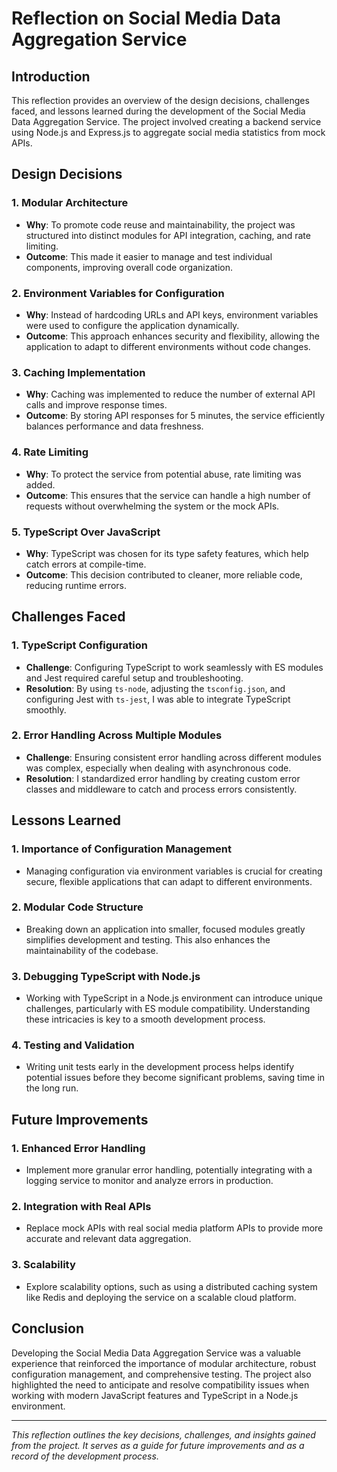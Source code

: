 # Reflection on Social Media Data Aggregation Service

## Introduction

This reflection provides an overview of the design decisions, challenges faced, and lessons learned during the development of the Social Media Data Aggregation Service. The project involved creating a backend service using Node.js and Express.js to aggregate social media statistics from mock APIs.

## Design Decisions

### 1. **Modular Architecture**
   - **Why**: To promote code reuse and maintainability, the project was structured into distinct modules for API integration, caching, and rate limiting.
   - **Outcome**: This made it easier to manage and test individual components, improving overall code organization.

### 2. **Environment Variables for Configuration**
   - **Why**: Instead of hardcoding URLs and API keys, environment variables were used to configure the application dynamically.
   - **Outcome**: This approach enhances security and flexibility, allowing the application to adapt to different environments without code changes.

### 3. **Caching Implementation**
   - **Why**: Caching was implemented to reduce the number of external API calls and improve response times.
   - **Outcome**: By storing API responses for 5 minutes, the service efficiently balances performance and data freshness.

### 4. **Rate Limiting**
   - **Why**: To protect the service from potential abuse, rate limiting was added.
   - **Outcome**: This ensures that the service can handle a high number of requests without overwhelming the system or the mock APIs.

### 5. **TypeScript Over JavaScript**
   - **Why**: TypeScript was chosen for its type safety features, which help catch errors at compile-time.
   - **Outcome**: This decision contributed to cleaner, more reliable code, reducing runtime errors.

## Challenges Faced

### 1. **TypeScript Configuration**
   - **Challenge**: Configuring TypeScript to work seamlessly with ES modules and Jest required careful setup and troubleshooting.
   - **Resolution**: By using `ts-node`, adjusting the `tsconfig.json`, and configuring Jest with `ts-jest`, I was able to integrate TypeScript smoothly.

### 2. **Error Handling Across Multiple Modules**
   - **Challenge**: Ensuring consistent error handling across different modules was complex, especially when dealing with asynchronous code.
   - **Resolution**: I standardized error handling by creating custom error classes and middleware to catch and process errors consistently.

## Lessons Learned

### 1. **Importance of Configuration Management**
   - Managing configuration via environment variables is crucial for creating secure, flexible applications that can adapt to different environments.

### 2. **Modular Code Structure**
   - Breaking down an application into smaller, focused modules greatly simplifies development and testing. This also enhances the maintainability of the codebase.

### 3. **Debugging TypeScript with Node.js**
   - Working with TypeScript in a Node.js environment can introduce unique challenges, particularly with ES module compatibility. Understanding these intricacies is key to a smooth development process.

### 4. **Testing and Validation**
   - Writing unit tests early in the development process helps identify potential issues before they become significant problems, saving time in the long run.

## Future Improvements

### 1. **Enhanced Error Handling**
   - Implement more granular error handling, potentially integrating with a logging service to monitor and analyze errors in production.

### 2. **Integration with Real APIs**
   - Replace mock APIs with real social media platform APIs to provide more accurate and relevant data aggregation.

### 3. **Scalability**
   - Explore scalability options, such as using a distributed caching system like Redis and deploying the service on a scalable cloud platform.

## Conclusion

Developing the Social Media Data Aggregation Service was a valuable experience that reinforced the importance of modular architecture, robust configuration management, and comprehensive testing. The project also highlighted the need to anticipate and resolve compatibility issues when working with modern JavaScript features and TypeScript in a Node.js environment.

---

*This reflection outlines the key decisions, challenges, and insights gained from the project. It serves as a guide for future improvements and as a record of the development process.*
